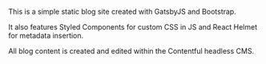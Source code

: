 This is a simple static blog site created with GatsbyJS and Bootstrap.

It also features Styled Components for custom CSS in JS and React Helmet for metadata insertion.

All blog content is created and edited within the Contentful headless CMS.

